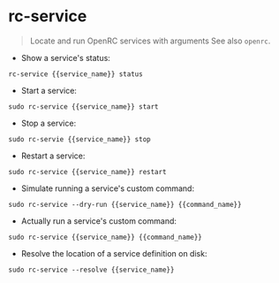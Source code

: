 # rc-service

> Locate and run OpenRC services with arguments
> See also `openrc`.

- Show a service's status:

`rc-service {{service_name}} status`

- Start a service:

`sudo rc-service {{service_name}} start`

- Stop a service:

`sudo rc-servie {{service_name}} stop`

- Restart a service:

`sudo rc-service {{service_name}} restart`

- Simulate running a service's custom command:

`sudo rc-service --dry-run {{service_name}} {{command_name}}`

- Actually run a service's custom command:

`sudo rc-service {{service_name}} {{command_name}}`

- Resolve the location of a service definition on disk:

`sudo rc-service --resolve {{service_name}}`

